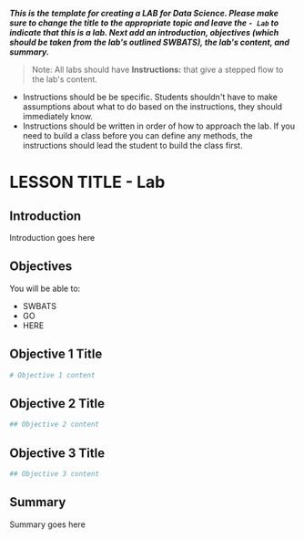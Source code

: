 
***This is the template for creating a LAB for Data Science. Please make sure to change the title to the appropriate topic and leave the `- Lab` to indicate that this is a lab. Next add an introduction, objectives (which should be taken from the lab's outlined SWBATS), the lab's content, and summary.***

> Note: All labs should have **Instructions:** that give a stepped flow to the lab's content. 
* Instructions should be be specific. Students shouldn't have to make assumptions about what to do based on the instructions, they should immediately know.  
* Instructions should be written in order of how to approach the lab. If you need to build a class before you can define any methods, the instructions should lead the student to build the class first.

# LESSON TITLE - Lab

## Introduction
Introduction goes here

## Objectives
You will be able to:
* SWBATS 
* GO 
* HERE

## Objective 1 Title


```python
# Objective 1 content
```

## Objective 2 Title


```python
## Objective 2 content
```

## Objective 3 Title


```python
## Objective 3 content
```

## Summary
Summary goes here
